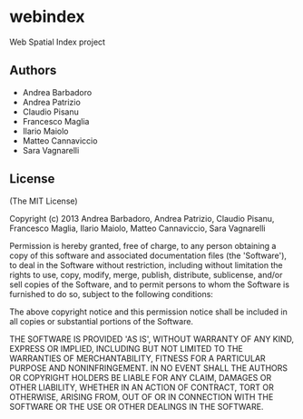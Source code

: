 # webindex

Web Spatial Index project 

## Authors

* Andrea Barbadoro
* Andrea Patrizio
* Claudio Pisanu
* Francesco Maglia
* Ilario Maiolo
* Matteo Cannaviccio
* Sara Vagnarelli

## License

(The MIT License)

Copyright (c) 2013 Andrea Barbadoro, Andrea Patrizio, Claudio Pisanu, Francesco Maglia, Ilario Maiolo, Matteo Cannaviccio, Sara Vagnarelli

Permission is hereby granted, free of charge, to any person obtaining
a copy of this software and associated documentation files (the
'Software'), to deal in the Software without restriction, including
without limitation the rights to use, copy, modify, merge, publish,
distribute, sublicense, and/or sell copies of the Software, and to
permit persons to whom the Software is furnished to do so, subject to
the following conditions:

The above copyright notice and this permission notice shall be
included in all copies or substantial portions of the Software.

THE SOFTWARE IS PROVIDED 'AS IS', WITHOUT WARRANTY OF ANY KIND,
EXPRESS OR IMPLIED, INCLUDING BUT NOT LIMITED TO THE WARRANTIES OF
MERCHANTABILITY, FITNESS FOR A PARTICULAR PURPOSE AND NONINFRINGEMENT.
IN NO EVENT SHALL THE AUTHORS OR COPYRIGHT HOLDERS BE LIABLE FOR ANY
CLAIM, DAMAGES OR OTHER LIABILITY, WHETHER IN AN ACTION OF CONTRACT,
TORT OR OTHERWISE, ARISING FROM, OUT OF OR IN CONNECTION WITH THE
SOFTWARE OR THE USE OR OTHER DEALINGS IN THE SOFTWARE.
